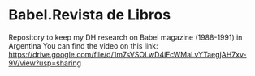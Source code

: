 # Babel.Revista de Libros
Repository to keep my DH research on Babel magazine (1988-1991) in Argentina
You can find the video on this link: https://drive.google.com/file/d/1m7sVSOLwD4iFcWMaLvYTaegjAH7xv-9V/view?usp=sharing
